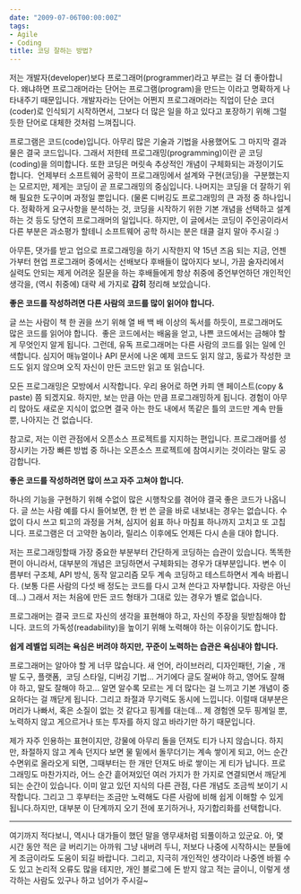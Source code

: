 ```yaml
---
date: "2009-07-06T00:00:00Z"
tags:
- Agile
- Coding
title: 코딩 잘하는 방법?
---
```


저는 개발자(developer)보다 프로그래머(programmer)라고 부르는 걸 더 좋아합니다. 왜냐하면 프로그래머라는 단어는 프로그램(program)을 만드는 이라고 명확하게 나타내주기 때문입니다. 개발자라는 단어는 어쩐지 프로그래머라는 직업이 단순 코더(coder)로 인식되기 시작하면서, 그보다 더 많은 일을 하고 있다고 포장하기 위해 그럴듯한 단어로 대체한 것처럼 느껴집니다.

프로그램은 코드(code)입니다. 아무리 많은 기술과 기법을 사용했어도 그 마지막 결과물은 결국 코드입니다. 그래서 저한테 프로그래밍(programming)이란 곧 코딩(coding)을 의미합니다. 또한 코딩은 머릿속 추상적인 개념이 구체화되는 과정이기도 합니다.  언제부터 소프트웨어 공학이 프로그래밍에서 설계와 구현(코딩)을  구분했는지는 모르지만, 제게는 코딩이 곧 프로그래밍의 중심입니다. 나머지는 코딩을 더 잘하기 위해 필요한 도구이며 과정일 뿐입니다. (물론 디버깅도 프로그래밍의 큰 과정 중 하나입니다. 정확하게 요구사항을 분석하는 것, 코딩을 시작하기 위한 기본 개념을 선택하고 설계하는 것 등도 당연히 프로그래머의 일입니다. 하지만, 이 글에서는 코딩이 주인공이라서 다른 부분은 과소평가 할테니 소프트웨어 공학 하시는 분은 태클 걸지 말아 주시길 :)

아무튼, 댓가를 받고 업으로 프로그래밍을 하기 시작한지 약 15년 즈음 되는 지금, 언젠가부터 현업 프로그래머 중에서는 선배보다 후배들이 많아지다 보니, 가끔 술자리에서 실력도 안되는 제게 어려운 질문을 하는 후배들에게 항상 취중에 중언부언하던 개인적인 생각을, (역시 취중에) 대략 세 가지로 **감히** 정리해 보았습니다.

**좋은 코드를 작성하려면 다른 사람의 코드를 많이 읽어야 합니다.**

글 쓰는 사람이 책 한 권을 쓰기 위해 열 배 백 배 이상의 독서를 하듯이, 프로그래머도 많은 코드를 읽어야 합니다.  좋은 코드에서는 배움을 얻고, 나쁜 코드에서는 금해야 할 게 무엇인지 알게 됩니다. 그런데, 유독 프로그래머는 다른 사람의 코드를 읽는 일에 인색합니다. 심지어 매뉴얼이나 API 문서에 나온 예제 코드도 읽지 않고, 동료가 작성한 코드도 읽지 않으며 오직 자신이 만든 코드만 읽고 또 읽습니다.

모든 프로그래밍은 모방에서 시작합니다. 우리 용어로 하면 카피 앤 페이스트(copy & paste) 쯤 되겠지요. 하지만, 보는 만큼 아는 만큼 프로그래밍하게 됩니다. 경험이 아무리 많아도 새로운 지식이 없으면 결국 아는 한도 내에서 똑같은 틀의 코드만 계속 만들 뿐, 나아지는 건 없습니다.

참고로, 저는 이런 관점에서 오픈소스 프로젝트를 지지하는 편입니다. 프로그래머를 성장시키는 가장 빠른 방법 중 하나는 오픈소스 프로젝트에 참여시키는 것이라는 말도 공감합니다.

**좋은 코드를 작성하려면 많이 쓰고 자주 고쳐야 합니다.**

하나의 기능을 구현하기 위해 수없이 많은 시행착오를 겪어야 결국 좋은 코드가 나옵니다. 글 쓰는 사람 예를 다시 들어보면, 한 번 쓴 글을 바로 내보내는 경우는 없습니다. 수없이 다시 쓰고 퇴고의 과정을 거쳐, 심지어 쉼표 하나 마침표 하나까지 고치고 또 고칩니다. 프로그램은 더 고약한 놈이라, 릴리스 이후에도 언제든 다시 손을 대야 합니다.

저는 프로그래밍할때 가장 중요한 부분부터 간단하게 코딩하는 습관이 있습니다. 똑똑한 편이 아니라서, 대부분의 개념은 코딩하면서 구체화되는 경우가 대부분입니다. 변수 이름부터 구조체, API 방식, 동작 알고리즘 모두 계속 코딩하고 테스트하면서 계속 바뀝니다. (보통 다른 사람의 다섯 배 정도는 코드를 다시 고쳐 쓴다고 자부합니다. 자랑은 아닌데...) 그래서 저는 처음에 만든 코드 형태가 그대로 있는 경우가 별로 없습니다.

프로그래머는 결국 코드로 자신의 생각을 표현해야 하고, 자신의 주장을 뒷받침해야 합니다. 코드의 가독성(readability)을 높이기 위해 노력해야 하는 이유이기도 합니다.

**쉽게 레벨업 되려는 욕심은 버려야 하지만, 꾸준이 노력하는 습관은 욕심내야 합니다.**

프로그래머는 알아야 할 게 너무 많습니다. 새 언어, 라이브러리, 디자인패턴, 기술 , 개발 도구, 플랫폼,  코딩 스타일, 디버깅 기법... 거기에다 글도 잘써야 하고, 영어도 잘해야 하고, 말도 잘해야 하고... 알면 알수록 모르는 게 더 많다는 걸 느끼고 기본 개념이 중요하다는 걸 깨닫게 됩니다. 그리고 좌절과 무기력도 동시에 느낍니다. 이럴때 대부분은 머리가 나빠서, 혹은 소질이 없는 것 같다고 핑계를 대는데... 제 경험엔 모두 핑계일 뿐, 노력하지 않고 게으르거나 또는 투자를 하지 않고 바라기만 하기 때문입니다.

제가 자주 인용하는 표현이지만, 강물에 아무리 돌을 던져도 티가 나지 않습니다. 하지만, 좌절하지 않고 계속 던지다 보면 물 밑에서 돌무더기는 계속 쌓이게 되고, 어느 순간 수면위로 올라오게 되면, 그때부터는 한 개만 던져도 바로 쌓이는 게 티가 납니다. 프로그래밍도 마찬가지라, 어느 순간 흩어져있던 여러 가지가 한 가지로 연결되면서 깨닫게 되는 순간이 있습니다. 이미 알고 있던 지식의 다른 관점, 다른 개념도 조금씩 보이기 시작합니다. 그리고 그 후부터는 조금만 노력해도 다른 사람에 비해 쉽게 이해할 수 있게 됩니다.하지만, 대부분 이 단계까지 오기 전에 포기하거나, 자기합리화를 선택합니다.

---

여기까지 적다보니, 역시나 대가들이 했던 말을 앵무새처럼 되풀이하고 있군요. 아, 몇 시간 동안 적은 글 버리기는 아까워 그냥 내버려 두니, 저보다 나중에 시작하시는 분들에게 조금이라도 도움이 되길 바랍니다. 그리고, 지극히 개인적인 생각이라 나중엔 바뀔 수도 있고 논리적 오류도 많을 테지만, 개인 블로그에 돈 받지 않고 적는 글이니, 이렇게 생각하는 사람도 있구나 하고 넘어가 주시길~
